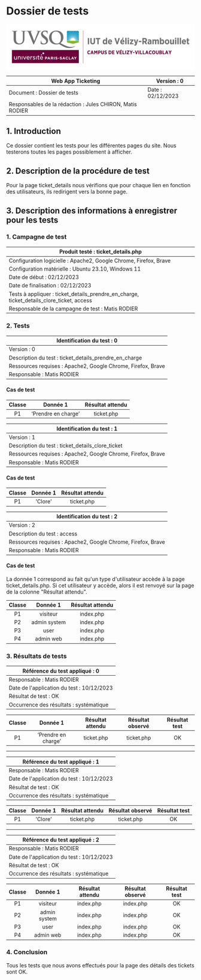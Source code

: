 # Dossier de tests

![logo_uvsq](../../annexes/logo_uvsq.png)

| Web App Ticketing                 | Version : 0             |
|--------------------------------------------|-------------------------|
| Document : Dossier de tests                | Date : 02/12/2023       |
| Responsables de la rédaction : Jules CHIRON, Matis RODIER |          |

## 1. Introduction

Ce dossier contient les tests pour les différentes pages du site.
Nous testerons toutes les pages possiblement à afficher.

## 2. Description de la procédure de test

Pour la page ticket_details nous vérifions que pour chaque lien en fonction des utilisateurs, ils redirigent vers la bonne page.

## 3. Description des informations à enregistrer pour les tests

### 1. Campagne de test

| Produit testé : ticket_details.php                                 |
|-------------------------------------------------------------------------|
| Configuration logicielle : Apache2, Google Chrome, Firefox, Brave                   |
| Configuration matérielle : Ubuntu 23.10, Windows 11                     |
| Date de début : 02/12/2023                                              |
| Date de finalisation : 02/12/2023                                       |
| Tests à appliquer : ticket_details_prendre_en_charge, ticket_details_clore_ticket, access|
| Responsable de la campagne de test : Matis RODIER     |

### 2. Tests

| Identification du test : 0               |
|------------------------------------------|
| Version : 0                              |
| Description du test : ticket_details_prendre_en_charge |
| Ressources requises : Apache2, Google Chrome, Firefox, Brave   |
| Responsable : Matis  RODIER             |

#### Cas de test

| Classe | Donnée 1 |   Résultat attendu    |
|:------:|:--------:|:----------------:|
|   P1   |         ‘Prendre en charge’           |     ticket.php |

| Identification du test : 1               |
|------------------------------------------|
| Version : 1                              |
| Description du test : ticket_details_clore_ticket |
| Ressources requises : Apache2, Google Chrome, Firefox, Brave   |
| Responsable : Matis  RODIER             |

#### Cas de test

| Classe | Donnée 1 |   Résultat attendu    |
|:------:|:--------:|:----------------:|
|   P1   |         'Clore'           |     ticket.php   |

| Identification du test : 2               |
|------------------------------------------|
| Version : 2                              |
| Description du test : access |
| Ressources requises : Apache2, Google Chrome, Firefox, Brave   |
| Responsable : Matis  RODIER             |

#### Cas de test

La donnée 1 correspond au fait qu'un type d'utilisateur accède à la page ticket_details.php. Si cet utilisateur y accède, alors il est renvoyé sur la page de la colonne "Résultat attendu".

| Classe | Donnée 1 |   Résultat attendu    |
|:------:|:--------:|:----------------:|
|   P1   |        visiteur      |   index.php  |
|   P2   |        admin system      |   index.php  |
|   P3   |        user      |   index.php  |
|   P4   |        admin web      |   index.php  |

### 3. Résultats de tests

| Référence du test appliqué : 0             |
|--------------------------------------------|
| Responsable : Matis RODIER                 |
| Date de l'application du test : 10/12/2023 |
| Résultat de test : OK                      |
| Occurrence des résultats : systématique    |

| Classe | Donnée 1 |   Résultat attendu    |Résultat observé | Résultat test |
|:------:|:--------:|:----------------:|:----------------:|:----------------:|
|   P1   |         ‘Prendre en charge’           |     ticket.php | ticket.php |OK|

---

| Référence du test appliqué : 1             |
|--------------------------------------------|
| Responsable : Matis RODIER                 |
| Date de l'application du test : 10/12/2023 |
| Résultat de test : OK                      |
| Occurrence des résultats : systématique    |

| Classe | Donnée 1 |   Résultat attendu    |Résultat observé | Résultat test |
|:------:|:--------:|:----------------:|:----------------:|:----------------:|
|   P1   |         'Clore'           |     ticket.php   |ticket.php   |OK|

---

| Référence du test appliqué : 2             |
|--------------------------------------------|
| Responsable : Matis RODIER                 |
| Date de l'application du test : 10/12/2023 |
| Résultat de test : OK                      |
| Occurrence des résultats : systématique    |

| Classe | Donnée 1 |   Résultat attendu    |Résultat observé | Résultat test |
|:------:|:--------:|:----------------:|:--------:|:----------------:|
|   P1   |        visiteur      |   index.php  |index.php  |OK|
|   P2   |        admin system      |   index.php  | index.php  |OK|
|   P3   |        user      |   index.php  | index.php  |OK|
|   P4   |        admin web      |   index.php  | index.php  |OK|

### 4. Conclusion

Tous les tests que nous avons effectués pour la page des détails des tickets sont OK.
